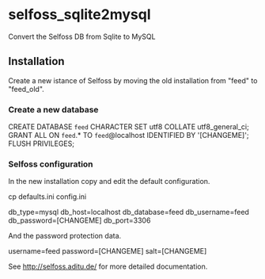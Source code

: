 selfoss_sqlite2mysql
====================

Convert the Selfoss DB from Sqlite to MySQL

## Installation

Create a new istance of Selfoss by moving the old installation from "feed" to "feed_old".

### Create a new database

CREATE DATABASE `feed` CHARACTER SET utf8 COLLATE utf8_general_ci;
GRANT ALL ON `feed`.* TO `feed`@localhost IDENTIFIED BY '[CHANGEME]';
FLUSH PRIVILEGES;

### Selfoss configuration

In the new installation copy and edit the default configuration.

cp defaults.ini config.ini

db_type=mysql
db_host=localhost
db_database=feed
db_username=feed
db_password=[CHANGEME]
db_port=3306

And the password protection data.

username=feed
password=[CHANGEME]
salt=[CHANGEME]

See http://selfoss.aditu.de/ for more detailed documentation.
